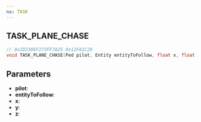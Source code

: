 ```yaml
---
ns: TASK
---
```

## TASK_PLANE_CHASE

```c
// 0x2D2386F273FF7A25 0x12FA1C28
void TASK_PLANE_CHASE(Ped pilot, Entity entityToFollow, float x, float y, float z);
```


## Parameters
* **pilot**: 
* **entityToFollow**: 
* **x**: 
* **y**: 
* **z**: 

